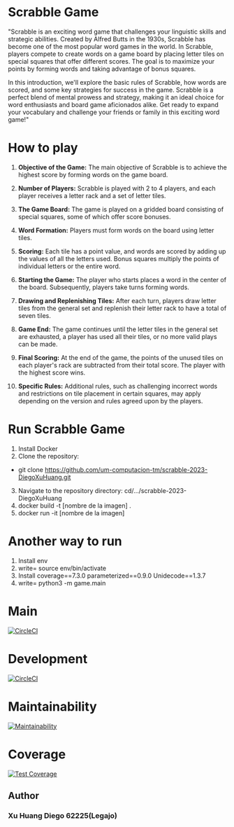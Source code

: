 # Scrabble Game

"Scrabble is an exciting word game that challenges your linguistic skills and strategic abilities. Created by Alfred Butts in the 1930s, Scrabble has become one of the most popular word games in the world. In Scrabble, players compete to create words on a game board by placing letter tiles on special squares that offer different scores. The goal is to maximize your points by forming words and taking advantage of bonus squares.

In this introduction, we'll explore the basic rules of Scrabble, how words are scored, and some key strategies for success in the game. Scrabble is a perfect blend of mental prowess and strategy, making it an ideal choice for word enthusiasts and board game aficionados alike. Get ready to expand your vocabulary and challenge your friends or family in this exciting word game!"


# How to play

1. **Objective of the Game:** The main objective of Scrabble is to achieve the highest score by forming words on the game board.

2. **Number of Players:** Scrabble is played with 2 to 4 players, and each player receives a letter rack and a set of letter tiles.

3. **The Game Board:** The game is played on a gridded board consisting of special squares, some of which offer score bonuses.

4. **Word Formation:** Players must form words on the board using letter tiles.

5. **Scoring:** Each tile has a point value, and words are scored by adding up the values of all the letters used. Bonus squares multiply the points of individual letters or the entire word.

6. **Starting the Game:** The player who starts places a word in the center of the board. Subsequently, players take turns forming words.

7. **Drawing and Replenishing Tiles:** After each turn, players draw letter tiles from the general set and replenish their letter rack to have a total of seven tiles.

8. **Game End:** The game continues until the letter tiles in the general set are exhausted, a player has used all their tiles, or no more valid plays can be made.

9. **Final Scoring:** At the end of the game, the points of the unused tiles on each player's rack are subtracted from their total score. The player with the highest score wins.

10. **Specific Rules:** Additional rules, such as challenging incorrect words and restrictions on tile placement in certain squares, may apply depending on the version and rules agreed upon by the players.


# Run Scrabble Game

1. Install Docker
2. Clone the repository: 
- git clone https://github.com/um-computacion-tm/scrabble-2023-DiegoXuHuang.git
3. Navigate to the repository directory: cd/.../scrabble-2023-DiegoXuHuang
4. docker build -t [nombre de la imagen] .
5. docker run -it [nombre de la imagen]


# Another way to run

1. Install env
2. write= source env/bin/activate
3. Install  coverage==7.3.0
            parameterized==0.9.0
            Unidecode==1.3.7
3. write= python3 -m game.main


# Main
[![CircleCI](https://dl.circleci.com/status-badge/img/gh/um-computacion-tm/scrabble-2023-DiegoXuHuang/tree/main.svg?style=svg)](https://dl.circleci.com/status-badge/redirect/gh/um-computacion-tm/scrabble-2023-DiegoXuHuang/tree/main)
# Development
[![CircleCI](https://dl.circleci.com/status-badge/img/gh/um-computacion-tm/scrabble-2023-DiegoXuHuang/tree/development.svg?style=svg)](https://dl.circleci.com/status-badge/redirect/gh/um-computacion-tm/scrabble-2023-DiegoXuHuang/tree/development)
# Maintainability
[![Maintainability](https://api.codeclimate.com/v1/badges/5cecdd26079c4eddf2de/maintainability)](https://codeclimate.com/github/um-computacion-tm/scrabble-2023-DiegoXuHuang/maintainability)
# Coverage
[![Test Coverage](https://api.codeclimate.com/v1/badges/5cecdd26079c4eddf2de/test_coverage)](https://codeclimate.com/github/um-computacion-tm/scrabble-2023-DiegoXuHuang/test_coverage)


## Author 
### Xu Huang Diego 62225(Legajo)



